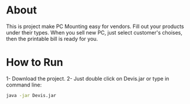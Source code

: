 # About
This is project make PC Mounting easy for vendors. 
Fill out your products under their types.
When you sell new PC, just select customer's choises, then the printable bill is ready for you.

# How to Run 
1- Download the project.
2- Just double click on Devis.jar or type in command line:
```sh
java -jar Devis.jar
```
